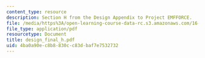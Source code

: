 ```yaml
---
content_type: resource
description: Section H from the Design Appendix to Project EMFFORCE.
file: /media/https%3A/open-learning-course-data-rc.s3.amazonaws.com/16-83x-space-systems-engineering-spring-2002-spring-2003/4ba0a90ec8b8830cc83dbaf7e7532732_design_final_h.pdf
file_type: application/pdf
resourcetype: Document
title: design_final_h.pdf
uid: 4ba0a90e-c8b8-830c-c83d-baf7e7532732
---
```

